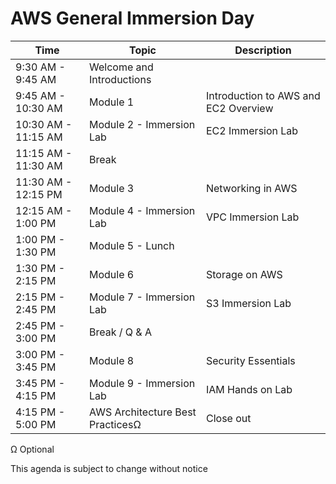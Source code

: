 # AWS General Immersion Day

| Time  | Topic  | Description  |
|---|---|---|
|  9:30 AM - 9:45 AM      |  Welcome and Introductions        |   |
|  9:45 AM - 10:30 AM     |  Module 1                         |  Introduction to AWS and EC2 Overview |
|  10:30 AM - 11:15 AM    |  Module 2 - Immersion Lab         |  EC2 Immersion Lab|
|  11:15 AM - 11:30 AM    |  Break                            |   |
|  11:30 AM - 12:15 PM    |  Module 3                         |   Networking in AWS|
|  12:15 AM - 1:00 PM     |  Module 4 - Immersion Lab         |   VPC Immersion Lab|
|  1:00 PM - 1:30 PM      |  Module 5 - Lunch                 |   |
|  1:30 PM - 2:15 PM      |  Module 6                         |   Storage on AWS|
|  2:15 PM - 2:45 PM      |  Module 7 - Immersion Lab         |   S3 Immersion Lab|
|  2:45 PM - 3:00 PM      |  Break / Q & A                    |   |
|  3:00 PM - 3:45 PM      |  Module 8                         |   Security Essentials|
|  3:45 PM - 4:15 PM      |  Module 9 - Immersion Lab         |   IAM Hands on Lab|
|  4:15 PM - 5:00 PM      |  AWS Architecture Best PracticesΩ  |   Close out| 

Ω Optional

This agenda is subject to change without notice
